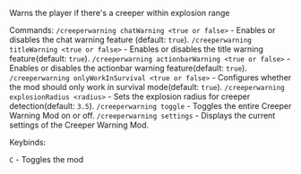 Warns the player if there's a creeper within explosion range

Commands:
`/creeperwarning chatWarning <true or false>` - Enables or disables the chat warning feature (default: `true`).
`/creeperwarning titleWarning <true or false>` - Enables or disables the title warning feature(default: `true`).
`/creeperwarning actionbarWarning <true or false>` - Enables or disables the actionbar warning feature(default: `true`).
`/creeperwarning onlyWorkInSurvival <true or false>` - Configures whether the mod should only work in survival mode(default: `true`).
`/creeperwarning explosionRadius <radius>` - Sets the explosion radius for creeper detection(default: `3.5`).
`/creeperwarning toggle` - Toggles the entire Creeper Warning Mod on or off.
`/creeperwarning settings` - Displays the current settings of the Creeper Warning Mod.

Keybinds:

`C` - Toggles the mod


